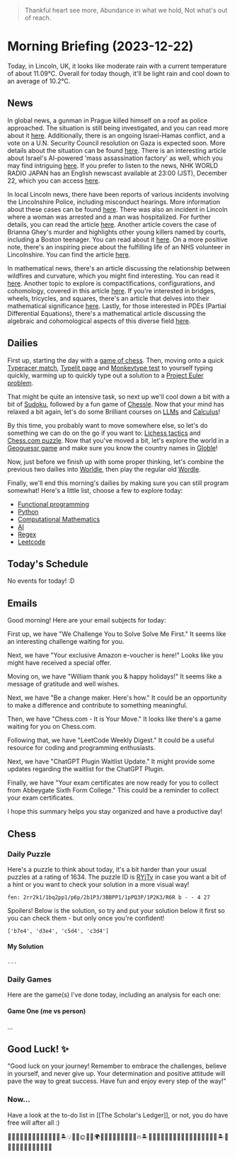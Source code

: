 > Thankful heart see more,
> Abundance in what we hold,
> Not what's out of reach.

# Morning Briefing (2023-12-22)

Today, in Lincoln, UK, it looks like moderate rain with a current temperature of about 11.09°C. Overall for today though, it'll be light rain and cool down to an average of 10.2°C.

## News

In global news, a gunman in Prague killed himself on a roof as police approached. The situation is still being investigated, and you can read more about it [here](https://www.bbc.co.uk/news/world-europe-67799535?at_medium=RSS&at_campaign=KARANGA). Additionally, there is an ongoing Israel-Hamas conflict, and a vote on a U.N. Security Council resolution on Gaza is expected soon. More details about the situation can be found [here](https://www.nytimes.com/live/2023/12/22/world/israel-hamas-war-gaza-news). There is an interesting article about Israel's AI-powered 'mass assassination factory' as well, which you may find intriguing [here](https://www.aljazeera.com/program/upfront/2023/12/22/israels-ai-powered-mass-assassination-factory?traffic_source=rss). If you prefer to listen to the news, NHK WORLD RADIO JAPAN has an English newscast available at 23:00 (JST), December 22, which you can access [here](https://www3.nhk.or.jp/nhkworld/upld/medias/en/radio/news/20231222230000_english_1.mp3).

In local Lincoln news, there have been reports of various incidents involving the Lincolnshire Police, including misconduct hearings. More information about these cases can be found [here](https://www.lincolnshirelive.co.uk/news/local-news/lincolnshire-police-officers-who-faced-8994254). There was also an incident in Lincoln where a woman was arrested and a man was hospitalized. For further details, you can read the article [here](https://thelincolnite.co.uk/2023/12/woman-arrested-and-man-hospitalised-in-lincoln-incident/). Another article covers the case of Brianna Ghey's murder and highlights other young killers named by courts, including a Boston teenager. You can read about it [here](https://www.lincolnshirelive.co.uk/news/local-news/brianna-ghey-murder-young-killers-8994107). On a more positive note, there's an inspiring piece about the fulfilling life of an NHS volunteer in Lincolnshire. You can find the article [here](https://thelincolnite.co.uk/2023/12/the-gratifying-life-of-an-nhs-volunteer-in-lincolnshire/).

In mathematical news, there's an article discussing the relationship between wildfires and curvature, which you might find interesting. You can read it [here](https://www.ams.org/publicoutreach/mathmoments/mm168-explaining-wildfires). Another topic to explore is compactifications, configurations, and cohomology, covered in this article [here](https://www.ams.org/conm/790/). If you're interested in bridges, wheels, tricycles, and squares, there's an article that delves into their mathematical significance [here](https://www.ams.org/publicoutreach/mathmoments/mm167-bridges-wheels-tricycles-squares). Lastly, for those interested in PDEs (Partial Differential Equations), there's a mathematical article discussing the algebraic and cohomological aspects of this diverse field [here](https://www.ams.org/conm/789/).

## Dailies

First up, starting the day with a [game of chess](https://www.chess.com/play/online). Then, moving onto a quick [Typeracer match](https://play.typeracer.com), [Typelit page](https://www.typelit.io/typing-console/Metamorphosis) and [Monkeytype test](https://monkeytype.com) to yourself typing quickly, warming up to quickly type out a solution to a [Project Euler problem](https://projecteuler.net/archives).

That might be quite an intensive task, so next up we'll cool down a bit with a bit of [Sudoku](https://www.dailysudoku.com/sudoku/play.shtml?today=1), followed by a fun game of [Chessle](https://jackli.gg/chessle/). Now that your mind has relaxed a bit again, let's do some Brilliant courses on [LLMs](https://brilliant.org/courses/how-llms-work/?) and [Calculus](https://brilliant.org/courses/multivariable-calculus/)!

By this time, you probably want to move somewhere else, so let's do something we can do on the go if you want to: [Lichess tactics](https://lichess.org/study/topic/Tactics/hot) and [Chess.com puzzle](https://www.chess.com/puzzles). Now that you've moved a bit, let's explore the world in a [Geoguessr game](https://www.geoguessr.com) and make sure you know the country names in [Globle](https://globle-game.com)!

Now, just before we finish up with some proper thinking, let's combine the previous two dailies into [Worldle](https://worldle.teuteuf.fr), then play the regular old [Wordle](https://www.nytimes.com/games/wordle/index.html).

Finally, we'll end this morning's dailies by making sure you can still program somewhat! Here's a little list, choose a few to explore today:

- [Functional programming](https://www.hackerrank.com/domains/fp)
- [Python](https://www.hackerrank.com/domains/python)
- [Computational Mathematics](https://www.hackerrank.com/domains/mathematics)
- [AI](https://www.hackerrank.com/domains/ai)
- [Regex](https://www.hackerrank.com/domains/regex)
- [Leetcode](https://leetcode.com/problemset/)

## Today's Schedule

No events for today! :D

## Emails

Good morning! Here are your email subjects for today:

First up, we have "We Challenge You to Solve Solve Me First." It seems like an interesting challenge waiting for you.

Next, we have "Your exclusive Amazon e-voucher is here!" Looks like you might have received a special offer.

Moving on, we have "William thank you & happy holidays!" It seems like a message of gratitude and well wishes.

Next, we have "Be a change maker. Here's how." It could be an opportunity to make a difference and contribute to something meaningful.

Then, we have "Chess.com - It is Your Move." It looks like there's a game waiting for you on Chess.com.

Following that, we have "LeetCode Weekly Digest." It could be a useful resource for coding and programming enthusiasts.

Next, we have "ChatGPT Plugin Waitlist Update." It might provide some updates regarding the waitlist for the ChatGPT Plugin.

Finally, we have "Your exam certificates are now ready for you to collect from Abbeygate Sixth Form College." This could be a reminder to collect your exam certificates.

I hope this summary helps you stay organized and have a productive day!

## Chess

### Daily Puzzle

Here's a puzzle to think about today, it's a bit harder than your usual puzzles at a rating of 1634. The puzzle ID is [RYjTv](https://lichess.org/training/RYjTv) in case you want a bit of a hint or you want to check your solution in a more visual way!

```chessboard
fen: 2rr2k1/1bq2pp1/p6p/2b1P3/3BBPP1/1pPQ3P/1P2K3/R6R b - - 4 27
```

Spoilers! Below is the solution, so try and put your solution below it first so you can check them - but only once you're confident!

```spoiler-block
['b7e4', 'd3e4', 'c5d4', 'c3d4']
```

#### My Solution

```
...
```

### Daily Games

Here are the game(s) I've done today, including an analysis for each one:

#### Game One (me vs person)

...

## Good Luck! ✨

"Good luck on your journey! Remember to embrace the challenges, believe in yourself, and never give up. Your determination and positive attitude will pave the way to great success. Have fun and enjoy every step of the way!"

### Now...
Have a look at the to-do list in [[The Scholar's Ledger]], or not, you do have free will after all :)

🎉🌟💃🌈🍦🎶🚀🌼🤩🍔🐾🌺🔥🏝💡🌸🎈🌞🍕🎵🌍🌟🌈😄🎉💖🍦🌺🚀🌻🔥🏝🌼🌟🎶🌈🎈🌞🍕🌸🎵😄🎉💖🍦🌺🚀🌻🔥🏝🌼🌟🎶🌈🎈🌞🍕🌸🎵😄🎉💖